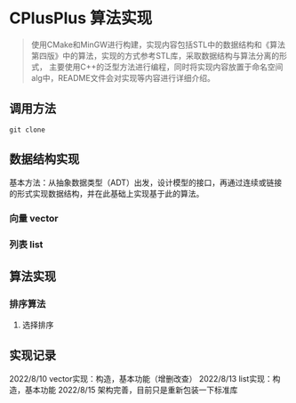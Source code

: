 # CPlusPlus 算法实现

> 使用CMake和MinGW进行构建，实现内容包括STL中的数据结构和《算法 第四版》中的算法，实现的方式参考STL库，采取数据结构与算法分离的形式，
> 主要使用C++的泛型方法进行编程，同时将实现内容放置于命名空间alg中，README文件会对实现等内容进行详细介绍。

## 调用方法

```shell
git clone 
```

## 数据结构实现

基本方法：从抽象数据类型（ADT）出发，设计模型的接口，再通过连续或链接的形式实现数据结构，并在此基础上实现基于此的算法。

### 向量 vector

### 列表 list

## 算法实现

### 排序算法

1. 选择排序

## 实现记录

2022/8/10 vector实现：构造，基本功能（增删改查）
2022/8/13 list实现：构造，基本功能
2022/8/15 架构完善，目前只是重新包装一下标准库